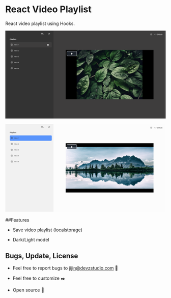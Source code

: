 # React Video Playlist

React video playlist using Hooks.

[![React Play List](https://github.com/PJijin/React-Video-Playlist/blob/master/preview-dark.png?raw=true 'React Play List')]()

[![React Play List](https://github.com/PJijin/React-Video-Playlist/blob/master/preview-light.png?raw=true 'React Play List')]()

##Features

-   Save video playlist (localstorage)

-   Dark/Light model

## Bugs, Update, License

-   Feel free to report bugs to jijin@devzstudio.com 🐞

-   Feel free to customize ✒️

-   Open source 🎉
